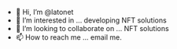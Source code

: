 - 👋 Hi, I’m @latonet
- 👀 I’m interested in ... developing NFT solutions
- 💞️ I’m looking to collaborate on ... NFT solutions
- 📫 How to reach me ... email me.

<!---
latonet/latonet is a ✨ special ✨ repository because its `README.md` (this file) appears on your GitHub profile.
You can click the Preview link to take a look at your changes.
--->
